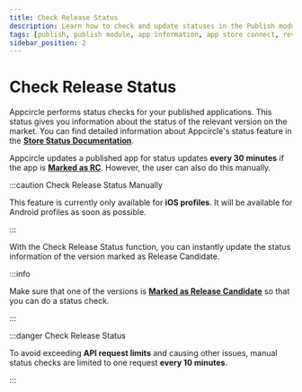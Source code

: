 ```yaml
---
title: Check Release Status
description: Learn how to check and update statuses in the Publish module of Appcircle
tags: [publish, publish module, app information, app store connect, review]
sidebar_position: 2
---
```


# Check Release Status

Appcircle performs status checks for your published applications. This status gives you information about the status of the relevant version on the market. You can find detailed information about Appcircle's status feature in the [**Store Status Documentation**](/publish-module/binary-management#store-status).

Appcircle updates a published app for status updates **every 30 minutes** if the app is [**Marked as RC**](/publish-module/publish-information/marking-release-candidates). However, the user can also do this manually.

:::caution Check Release Status Manually

This feature is currently only available for **iOS profiles**. It will be available for Android profiles as soon as possible.

:::

With the Check Release Status function, you can instantly update the status information of the version marked as Release Candidate.

:::info

Make sure that one of the versions is [**Marked as Release Candidate**](/publish-module/publish-information/marking-release-candidates) so that you can do a status check.

:::

<Screenshot url='https://cdn.appcircle.io/docs/assets/7140-21.png' />


:::danger Check Release Status

To avoid exceeding **API request limits** and causing other issues, manual status checks are limited to one request **every 10 minutes**.

:::


